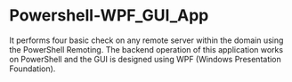 # Powershell-WPF_GUI_App
It performs four basic check on any remote server within the domain using the PowerShell Remoting. The backend operation of this application works on PowerShell and the GUI is designed using WPF (Windows Presentation Foundation).
